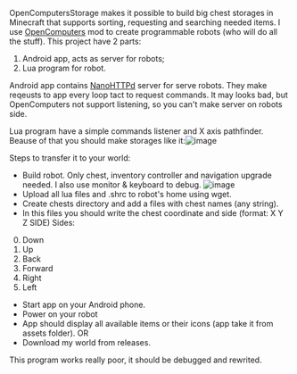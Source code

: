 OpenComputersStorage makes it possible to build big chest storages in Minecraft that supports sorting, requesting and searching needed items.
I use [OpenComputers](https://github.com/MightyPirates/OpenComputers) mod to create programmable robots (who will do all the stuff).
This project have 2 parts:
1. Android app, acts as server for robots;
2. Lua program for robot.

Android app contains [NanoHTTPd](https://github.com/NanoHttpd/nanohttpd) server for serve robots. They make reqeusts to app every loop tact to request commands. It may looks bad, but OpenComputers not support listening, so you can't make server on robots side.

Lua program have a simple commands listener and X axis pathfinder. Beause of that you should make storages like it:![image](https://user-images.githubusercontent.com/27568333/148927066-8cc69471-a2a8-483f-aae4-99eaaa307e19.png)

Steps to transfer it to your world:
- Build robot. Only chest, inventory controller and navigation upgrade needed. I also use monitor & keyboard to debug.
![image](https://user-images.githubusercontent.com/27568333/148928904-aadc7819-ec78-422a-84d8-b9223e06003d.png)
- Upload all lua files and .shrc to robot's home using wget.
- Create chests directory and add a files with chest names (any string).
- In this files you should write the chest coordinate and side (format: X Y Z SIDE)
Sides:
0. Down
1. Up
2. Back
3. Forward
4. Right
5. Left

- Start app on your Android phone.
- Power on your robot
- App should display all available items or their icons (app take it from assets folder).
OR
- Download my world from releases.

This program works really poor, it should be debugged and rewrited.
